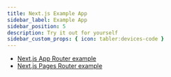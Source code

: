 ```yaml
---
title: Next.js Example App
sidebar_label: Example App
sidebar_position: 5
description: Try it out for yourself
sidebar_custom_props: { icon: tabler:devices-code }
---
```



- [Next.js App Router example](https://github.com/DevCycleHQ-Labs/example-nextjs-app-router)
- [Next.js Pages Router example](https://github.com/DevCycleHQ/js-sdks/tree/main/dev-apps/nextjs/pages-router)

